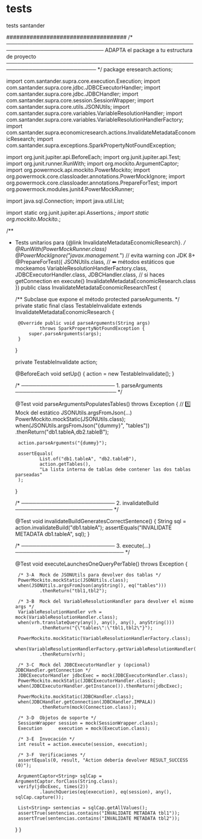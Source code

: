 # tests
tests santander

####################################
/*  ────────────────────────────────────────────────────────────────────────────
    ADAPTA el package a tu estructura de proyecto
   ────────────────────────────────────────────────────────────────────────── */
package eresearch.actions;

import com.santander.supra.core.execution.Execution;
import com.santander.supra.core.jdbc.JDBCExecutorHandler;
import com.santander.supra.core.jdbc.JDBCHandler;
import com.santander.supra.core.session.SessionWrapper;
import com.santander.supra.core.utils.JSONUtils;
import com.santander.supra.core.variables.VariableResolutionHandler;
import com.santander.supra.core.variables.VariableResolutionHandlerFactory;
import com.santander.supra.economicresearch.actions.InvalidateMetadataEconomicResearch;
import com.santander.supra.exceptions.SparkPropertyNotFoundException;

import org.junit.jupiter.api.BeforeEach;
import org.junit.jupiter.api.Test;
import org.junit.runner.RunWith;
import org.mockito.ArgumentCaptor;
import org.powermock.api.mockito.PowerMockito;
import org.powermock.core.classloader.annotations.PowerMockIgnore;
import org.powermock.core.classloader.annotations.PrepareForTest;
import org.powermock.modules.junit4.PowerMockRunner;

import java.sql.Connection;
import java.util.List;

import static org.junit.jupiter.api.Assertions.*;
import static org.mockito.Mockito.*;

/**
 * Tests unitarios para {@link InvalidateMetadataEconomicResearch}.
 */
@RunWith(PowerMockRunner.class)
@PowerMockIgnore("javax.management.*")       // evita warning con JDK 8+
@PrepareForTest({
        JSONUtils.class,                       // ⬅  métodos estáticos que mockeamos
        VariableResolutionHandlerFactory.class,
        JDBCExecutorHandler.class,
        JDBCHandler.class,                     // si haces getConnection en execute()
        InvalidateMetadataEconomicResearch.class
})
public class InvalidateMetadataEconomicResearchTest {

    /** Subclase que expone el método protected parseArguments. */
    private static final class TestableInvalidate
            extends InvalidateMetadataEconomicResearch {

        @Override public void parseArguments(String args)
                throws SparkPropertyNotFoundException {
            super.parseArguments(args);
        }
    }

    private TestableInvalidate action;

    @BeforeEach
    void setUp() { action = new TestableInvalidate(); }

    /* ───────────────────────── 1. parseArguments ─────────────────────────── */

    @Test
    void parseArgumentsPopulatesTables() throws Exception {
        // 1️⃣  Mock del estático JSONUtils.argsFromJson(...)
        PowerMockito.mockStatic(JSONUtils.class);
        when(JSONUtils.argsFromJson("{dummy}", "tables"))
                .thenReturn("db1.tableA,db2.tableB");

        action.parseArguments("{dummy}");

        assertEquals(
                List.of("db1.tableA", "db2.tableB"),
                action.getTables(),
                "La lista interna de tablas debe contener las dos tablas parseadas"
        );
    }

    /* ───────────────────────── 2. invalidateBuild ────────────────────────── */

    @Test
    void invalidateBuildGeneratesCorrectSentence() {
        String sql = action.invalidateBuild("db1.tableA");
        assertEquals("INVALIDATE METADATA db1.tableA", sql);
    }

    /* ───────────────────────── 3. execute(...) ───────────────────────────── */

    @Test
    void executeLaunchesOneQueryPerTable() throws Exception {

        /* 3-A  Mock de JSONUtils para devolver dos tablas */
        PowerMockito.mockStatic(JSONUtils.class);
        when(JSONUtils.argsFromJson(anyString(), eq("tables")))
                .thenReturn("tbl1,tbl2");

        /* 3-B  Mock del VariableResolutionHandler para devolver el mismo args */
        VariableResolutionHandler vrh = mock(VariableResolutionHandler.class);
        when(vrh.translateQuery(any(), any(), any(), anyString()))
                .thenReturn("{\"tables\":\"tbl1,tbl2\"}");

        PowerMockito.mockStatic(VariableResolutionHandlerFactory.class);
        when(VariableResolutionHandlerFactory.getVariableResolutionHandler(any()))
                .thenReturn(vrh);

        /* 3-C  Mock del JDBCExecutorHandler y (opcional) JDBCHandler.getConnection */
        JDBCExecutorHandler jdbcExec = mock(JDBCExecutorHandler.class);
        PowerMockito.mockStatic(JDBCExecutorHandler.class);
        when(JDBCExecutorHandler.getInstance()).thenReturn(jdbcExec);

        PowerMockito.mockStatic(JDBCHandler.class);
        when(JDBCHandler.getConnection(JDBCHandler.IMPALA))
                .thenReturn(mock(Connection.class));

        /* 3-D  Objetos de soporte */
        SessionWrapper session = mock(SessionWrapper.class);
        Execution      execution = mock(Execution.class);

        /* 3-E  Invocación */
        int result = action.execute(session, execution);

        /* 3-F  Verificaciones */
        assertEquals(0, result, "Action debería devolver RESULT_SUCCESS (0)");

        ArgumentCaptor<String> sqlCap = ArgumentCaptor.forClass(String.class);
        verify(jdbcExec, times(2))
                .launchQueries(eq(execution), eq(session), any(), sqlCap.capture());

        List<String> sentencias = sqlCap.getAllValues();
        assertTrue(sentencias.contains("INVALIDATE METADATA tbl1"));
        assertTrue(sentencias.contains("INVALIDATE METADATA tbl2"));
    }
}

